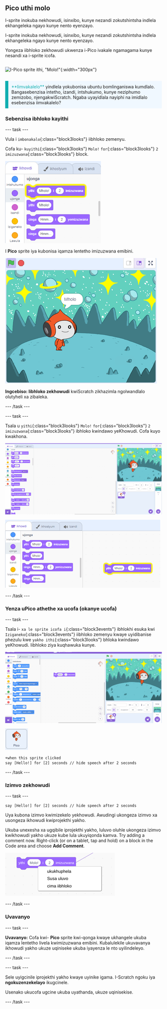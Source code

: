 ## Pico uthi molo

<div style="display: flex; flex-wrap: wrap">
<div style="flex-basis: 200px; flex-grow: 1; margin-right: 15px;">
I-sprite inokuba nekhowudi, isinxibo, kunye nezandi zokutshintsha indlela ekhangeleka ngayo kunye nento eyenzayo. 
  
I-sprite inokuba nekhowudi, isinxibo, kunye nezandi zokutshintsha indlela ekhangeleka ngayo kunye nento eyenzayo. 
  
Yongeza iibhloko zekhowudi ukwenza i-Pico ivakale ngamagama kunye nesandi xa i-sprite icofa.
</div>
<div>

![I-Pico sprite ithi, "Molo!"](imifanekiso/pico-step2.png){:width="300px"}

</div>
</div>

<p style="border-left: solid; border-width:10px; border-color: #0faeb0; background-color: aliceblue; padding: 10px;">
<span style="color: #0faeb0">**Iimvakalelo**</span> yindlela yokubonisa ubuntu bomlinganiswa kumdlalo. Bangasebenzisa intetho, izandi, intshukumo, kunye neziphumo zemizobo, njengakwiScratch. Ngaba uyayidlala nayiphi na imidlalo esebenzisa iimvakalelo?
</p>

### Sebenzisa ibhloko kayithi

--- task ---

Vula i `imbonakalo`{:class="block3looks"} iibhloko zemenyu.

Cofa ku- `kuyithi`{:class="block3looks"} `Molo!` `for`{:class="block3looks"} `2` `imizuzwana`{:class="block3looks"} block.

![Bathi Molo! ibhloko yemizuzwana emi-2 ekhazimla ngolwandlalo olutyheli.](images/pico-say-hello-blocks-menu.png)

I **Pico** sprite iya kubonisa iqamza lentetho imizuzwana emibini.

![I-Pico sprite eno- "Molo!" kwiqamza lentetho.](images/pico-say-hello-stage.png)

**Ingcebiso: Iibhloko zekhowudi** kwiScratch zikhazimla ngolwandlalo olutyheli xa zibaleka.

--- /task ---

--- task ---

Tsala u `yithi`{:class="block3looks"} `Molo!` `for`{:class="block3looks"} `2` `imizuzwana`{:class="block3looks"} ibhloko kwindawo yeKhowudi. Cofa kuyo kwakhona.

![Ukutsala ibhloko ethi 'yithi' kwindawo yeKhowudi kwaye ucofe kuyo ukuyiqhuba.](images/pico-drag-say.gif)

![Ibhloko ethi 'yithi' iye yarhuqelwa kwindawo yeKhowudi. Ibhloko yekhowudi ikhazimla ngolwandlalo olutyheli.](images/pico-drag-say.png)

--- /task ---

### Yenza uPico athethe xa ucofa (okanye ucofa)

--- task ---

Tsala i- `xa le sprite icofa i`{:class="block3events"} ibhlokhi esuka kwi `Iziganeko`{:class="block3events"} iibhloko zemenyu kwaye uyidibanise phezulu kwe `yakho ithi`{:class="block3looks"} bhloka kwindawo yeKhowudi. Iibhloko ziya kuqhawuka kunye.

![Upopayi weebhloko eziqhawuka kunye. Xa uPico ecofa, bathi "Molo!" imizuzwana emibini.](images/pico-snap-together.gif)

![I-Pico sprite.](images/pico-sprite.png)

```blocks3
+when this sprite clicked
say [Hello!] for [2] seconds // hide speech after 2 seconds
```

--- /task ---

### Izimvo zekhowudi

--- task ---

```blocks3
say [Hello!] for [2] seconds // hide speech after 2 seconds
```
Uya kubona izimvo kwimizekelo yekhowudi. Awudingi ukongeza izimvo xa usongeza ikhowudi kwiprojekthi yakho.

Ukuba unexesha xa ugqibile iprojekthi yakho, luluvo oluhle ukongeza izimvo kwikhowudi yakho ukuze kube lula ukuyiqonda kamva. Try adding a comment now. Right-click (or on a tablet, tap and hold) on a block in the Code area and choose **Add Comment**.

![Imenyu ephumayo evelayo xa ucofa ekunene kwibhloko. 'Yongeza uluvo' ikhethiwe.](images/add-comment.png)

--- /task ---

### Uvavanyo

--- task ---

**Uvavanyo:** Cofa kwi- **Pico** sprite kwi-qonga kwaye ukhangele ukuba iqamza lentetho livela kwimizuzwana emibini. Kubalulekile ukuvavanya ikhowudi yakho ukuze uqiniseke ukuba iyayenza le nto uyilindeleyo.

--- /task ---

--- task ---

Sele uyigcinile iprojekthi yakho kwaye uyinike igama. I-Scratch ngoku iya **ngokuzenzekelayo** ikugcinele.

Usenako ukucofa ugcine ukuba uyathanda, ukuze uqinisekise.

--- /task ---
